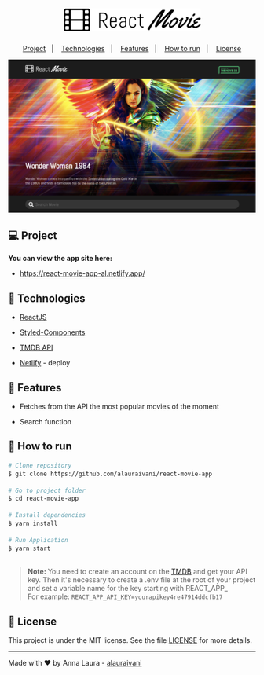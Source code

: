 <h1 align="center">
  <img alt="react movie app" title="react movie app" src=".github/reactMovie_black_logo.png" width="280"/>
</h1>

<p align="center">
  <a href="#computer-project">Project</a>&nbsp;&nbsp;&nbsp;|&nbsp;&nbsp;&nbsp;
  <a href="#rocket-technologies">Technologies</a>&nbsp;&nbsp;&nbsp;|&nbsp;&nbsp;&nbsp;
  <a href="#tada-features">Features</a>&nbsp;&nbsp;&nbsp;|&nbsp;&nbsp;&nbsp;
  <a href="#construction_worker-how-to-run">How to run</a>&nbsp;&nbsp;&nbsp;|&nbsp;&nbsp;&nbsp;
  <a href="#closed_book-license">License</a>
</p>

<p>
  <img alt="app screenshot" src=".github/react-movie.png"/>
</p>

## :computer: Project

<strong> You can view the app site here:</strong>
* https://react-movie-app-al.netlify.app/

## :rocket: Technologies

* [ReactJS](https://reactjs.org/)

* [Styled-Components](https://styled-components.com/)

* [TMDB API](https://www.themoviedb.org/)

* [Netlify](https://www.netlify.com/) - deploy

## :tada: Features

* Fetches from the API  the most popular movies of the moment

* Search function

## :construction_worker: How to run

```bash
# Clone repository
$ git clone https://github.com/alauraivani/react-movie-app
   
# Go to project folder
$ cd react-movie-app
   
# Install dependencies
$ yarn install
   
# Run Application
$ yarn start
   
```
> <strong> Note: </strong> You need to create an account on the [TMDB](https://www.themoviedb.org/) and get your API key. Then it's necessary to create a .env file at the root of your project and set a variable name for the key starting with REACT_APP_</br>
For example: ```REACT_APP_API_KEY=yourapikey4re47914ddcfb17```


## :closed_book: License
This project is under the MIT license. See the file [LICENSE](LICENSE.md) for more details.

---
Made with ♥ by Anna Laura - [alauraivani](https://github.com/alauraivani)
